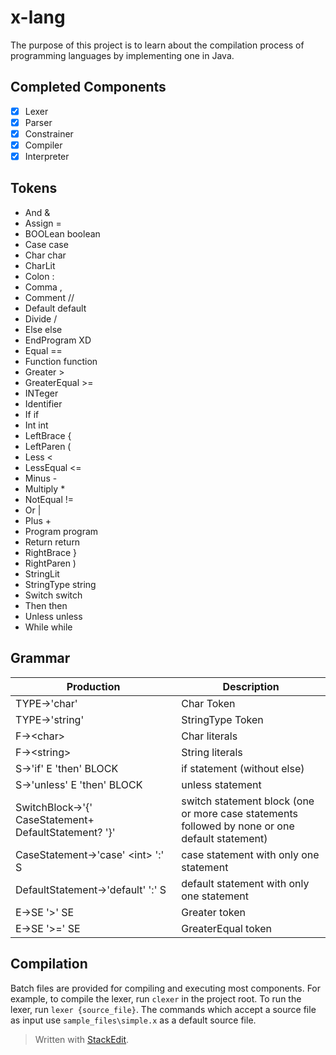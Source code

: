 # x-lang
The purpose of this project is to learn about the compilation process of programming languages by implementing one in Java.
## Completed Components
 - [x] Lexer
 - [x] Parser
 - [x] Constrainer
 - [x] Compiler
 - [x] Interpreter
## Tokens
 - And &
 - Assign =
 - BOOLean boolean
 - Case case
 - Char char
 - CharLit <char>
 - Colon :
 - Comma ,
 - Comment //
 - Default default
 - Divide /
 - Else else
 - EndProgram XD
 - Equal ==
 - Function function
 - Greater >
 - GreaterEqual >=
 - INTeger <int>
 - Identifier <id>
 - If if
 - Int int
 - LeftBrace {
 - LeftParen (
 - Less <
 - LessEqual <=
 - Minus -
 - Multiply *
 - NotEqual !=
 - Or |
 - Plus +
 - Program program
 - Return return
 - RightBrace }
 - RightParen )
 - StringLit <string>
 - StringType string
 - Switch switch
 - Then then
 - Unless unless
 - While while
## Grammar
|Production|Description|
|--|--|
| TYPE->'char' | Char Token |
| TYPE->'string' | StringType Token |
| F&#8594;\<char> | Char literals |
| F&#8594;\<string> | String literals |
| S&#8594;'if' E 'then' BLOCK | if statement (without else) |
| S&#8594;'unless' E 'then' BLOCK | unless statement |
| SwitchBlock&#8594;'{' CaseStatement+ DefaultStatement? '}' | switch statement block (one or more case statements followed by none or one default statement) |
| CaseStatement&#8594;'case' \<int> ':' S | case statement with only one statement |
| DefaultStatement&#8594;'default' ':' S | default statement with only one statement |
| E&#8594;SE '>' SE | Greater token |
| E&#8594;SE '>=' SE | GreaterEqual token |
## Compilation
Batch files are provided for compiling and executing most components. For example, to compile the lexer, run `clexer` in the project root. To run the lexer, run `lexer {source_file}`. The commands which accept a source file as input use `sample_files\simple.x` as a default source file.
> Written with [StackEdit](https://stackedit.io/).
